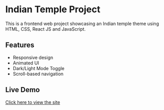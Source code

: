 # Indian Temple Project

This is a frontend web project showcasing an Indian temple theme using HTML, CSS, React JS and JavaScript.

## Features

- Responsive design
- Animated UI
- Dark/Light Mode Toggle
- Scroll-based navigation

## Live Demo

[Click here to view the site](https://github.com/Pavan7201/Mandir-Darshan.git)

